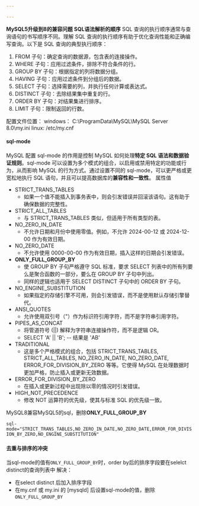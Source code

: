 ```yaml
---

---
```


**MySQL5升级到8的兼容问题**
**SQL语法解析的顺序**
SQL 查询的执行顺序通常与查询语句的书写顺序不同。理解 SQL 查询的执行顺序有助于优化查询性能和正确编写查询。以下是 SQL 查询的典型执行顺序：

1. FROM 子句：确定查询的数据源，包含表的连接操作。
2. WHERE 子句：应用过滤条件，排除不符合条件的行。
3. GROUP BY 子句：根据指定的列将数据分组。
4. HAVING 子句：应用过滤条件到分组后的数据。
5. SELECT 子句：选择需要的列，并执行任何计算或表达式。
6. DISTINCT 子句：去除结果集中重复的行。
7. ORDER BY 子句：对结果集进行排序。
8. LIMIT 子句：限制返回的行数。

配置文件位置：
windows： C:\ProgramData\MySQL\MySQL Server 8.0\my.ini
linux: /etc/my.cnf
#### sql-mode
MySQL 配置 sql-mode 的作用是控制 MySQL 如何处理**特定 SQL 语法和数据验证规则**。sql-mode 可以设置为多个模式的组合，以启用或禁用特定的功能或行为，从而影响 MySQL 的行为方式。通过设置不同的 sql-mode，可以更严格或更宽松地执行 SQL 语句，并且可以提高数据库的**兼容性和一致性**。
属性值

- STRICT_TRANS_TABLES
   - 如果一个值不能插入到事务表中，则会引发错误并回滚该语句。这有助于确保数据的完整性。
- STRICT_ALL_TABLES
   - 与 STRICT_TRANS_TABLES 类似，但适用于所有类型的表。
- NO_ZERO_IN_DATE
   - 不允许日期和月份中使用零值。例如，不允许 2024-00-12 或 2024-12-00 作为有效日期。
- NO_ZERO_DATE
   - 不允许使用 0000-00-00 作为有效日期，插入这样的日期会引发错误。
- **ONLY_FULL_GROUP_BY**
   - 使 GROUP BY 子句严格遵守 SQL 标准，要求 SELECT 列表中的所有列要么是聚合函数的一部分，要么在 GROUP BY 子句中列出。
   - 同样的逻辑也适用于 SELECT DISTINCT 子句中的 ORDER BY 子句。
- NO_ENGINE_SUBSTITUTION
   - 如果指定的存储引擎不可用，则会引发错误，而不是使用默认存储引擎替代。
- ANSI_QUOTES
   - 允许使用双引号（"）作为标识符引用字符，而不是字符串引用字符。
- PIPES_AS_CONCAT
   - 将管道符号 (||) 解释为字符串连接操作符，而不是逻辑 OR。
   - SELECT 'A' || 'B';  -- 结果是 'AB'
- TRADITIONAL
   - 这是多个严格模式的组合，包括 STRICT_TRANS_TABLES, STRICT_ALL_TABLES, NO_ZERO_IN_DATE, NO_ZERO_DATE, ERROR_FOR_DIVISION_BY_ZERO 等等。它使得 MySQL 在处理数据时更加严格，防止插入或更新无效数据。
- ERROR_FOR_DIVISION_BY_ZERO
   - 在插入或更新过程中出现除以零的情况时引发错误。
- HIGH_NOT_PRECEDENCE
   - 修改 NOT 运算符的优先级，使其与标准 SQL 的优先级一致。



MySQL8兼容MySQL5的sql，删除**ONLY_FULL_GROUP_BY**

`sql-mode="STRICT_TRANS_TABLES,NO_ZERO_IN_DATE,NO_ZERO_DATE,ERROR_FOR_DIVISION_BY_ZERO,NO_ENGINE_SUBSTITUTION"`



#### 去重与排序的冲突
当sql-mode的值有`ONLY_FULL_GROUP_BY`时，order by后的排序字段要在selelct distinct的查询列表中
解决：

- 在select distinct 后加入排序字段
- 在my.cnf 或 my.ini 的 [mysqld] 后设置sql-mode的值，删除`ONLY_FULL_GROUP_BY`

